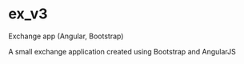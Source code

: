 # ex_v3
Exchange app (Angular, Bootstrap)

A small exchange application created using Bootstrap and AngularJS
